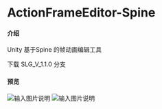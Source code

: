 # ActionFrameEditor-Spine

#### 介绍
Unity 基于Spine 的帧动画编辑工具

下载 SLG_V_1.1.0 分支

#### 预览

![输入图片说明](https://images.gitee.com/uploads/images/2021/0707/102237_9aefbe84_5498136.png "屏幕截图.png")
![输入图片说明](https://images.gitee.com/uploads/images/2021/0707/102622_5560cbf6_5498136.png "屏幕截图.png")